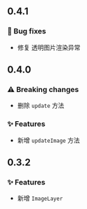 ## 0.4.1

### 🐞 Bug fixes

- 修复 透明图片渲染异常

## 0.4.0

### ⚠️ Breaking changes

- 删除 `update` 方法

### ✨ Features

- 新增 `updateImage` 方法

## 0.3.2

### ✨ Features

- 新增 `ImageLayer`
